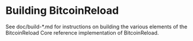 Building BitcoinReload
================

See doc/build-*.md for instructions on building the various
elements of the BitcoinReload Core reference implementation of BitcoinReload.

